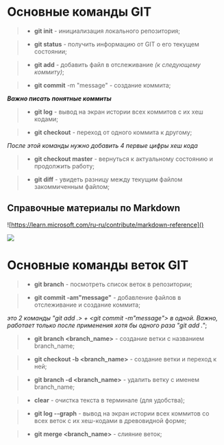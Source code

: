 # **Основные команды GIT**

>* **git init** - инициализация локального репозитория;

>* **git status** - получить информацию от GIT о его текущем состоянии;


>* **git add** - добавить файл в отслеживание *(к следующему коммиту)*;

>* **git commit** -m "message" - создание коммита;

***Важно писать понятные коммиты***

>* **git log** - вывод на экран истории всех коммитов с их хеш кодами;

>* **git checkout** - переход от одного коммита к другому;

*После этой команды нужно добавить 4 первые цифры хеш кода*

>* **git checkout master** - вернуться к актуальному состоянию и продолжить работу;


>* **git diff** - увидеть разницу между текущим файлом  закоммиченным файлом;

## **Справочные материалы по Markdown**

![https://learn.microsoft.com/ru-ru/contribute/markdown-reference]()

![](https://img.freepik.com/premium-vector/the-end-hand-written-lettering-on-black_116399-28.jpg?w=740)

# Основные команды веток GIT

> * **git branch** - посмотреть список веток в репозитории;

> * **git commit -am"message"** - добавление файлов в отслеживание и создание коммита;

*это 2 команды "git add .> + <git commit -m"message"> в одной. Важно, работает только после применения хотя бы одного раза "git add ."*;

> * **git branch <branch_name>** - создание ветки с названием branch_name;

> * **git checkout -b <branch_name>** - создание ветки и переход к ней;

> * **git branch -d <branch_name>** - удалить ветку с именем branch_name;

> * **clear** - очистка текста в терминале (для удобства);

>* **git log --graph** - вывод на экран истории всех коммитов со всех веток с их хеш-кодами в древовидной форме;

>* **git merge <branch_name>** - слияние веток;

